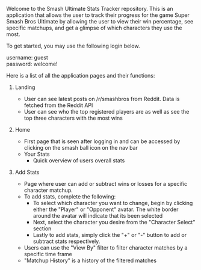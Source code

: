 Welcome to the Smash Ultimate Stats Tracker repository. This is an application that allows the user to track their progress for the game Super Smash Bros Ultimate by allowing the user to view their win percentage, see specific matchups, and get a glimpse of which characters they use the most. 

To get started, you may use the following login below.

username: guest <br />
password: welcome!

Here is a list of all the application pages and their functions:

1) Landing 
    - User can see latest posts on /r/smashbros from Reddit. Data is fetched from the Reddit API
    - User can see who the top registered players are as well as see the top three characters with the most wins

2) Home
    - First page that is seen after logging in and can be accessed by clicking on the smash ball icon on the nav bar
    - Your Stats
        - Quick overview of users overall stats

3) Add Stats
    - Page where user can add or subtract wins or losses for a specific character matchup.
    - To add stats, complete the following: 
        - To select which character you want to change, begin by clicking either the "Player" or "Opponent" avatar. The white border around the avatar will indicate that its been selected
        - Next, select the character you desire from the "Character Select" section
        - Lastly to add stats, simply click the "+" or "-" button to add or subtract stats respectively.
    - Users can use the "View By" filter to filter character matches by a specific time frame
    - "Matchup History" is a history of the filtered matches
